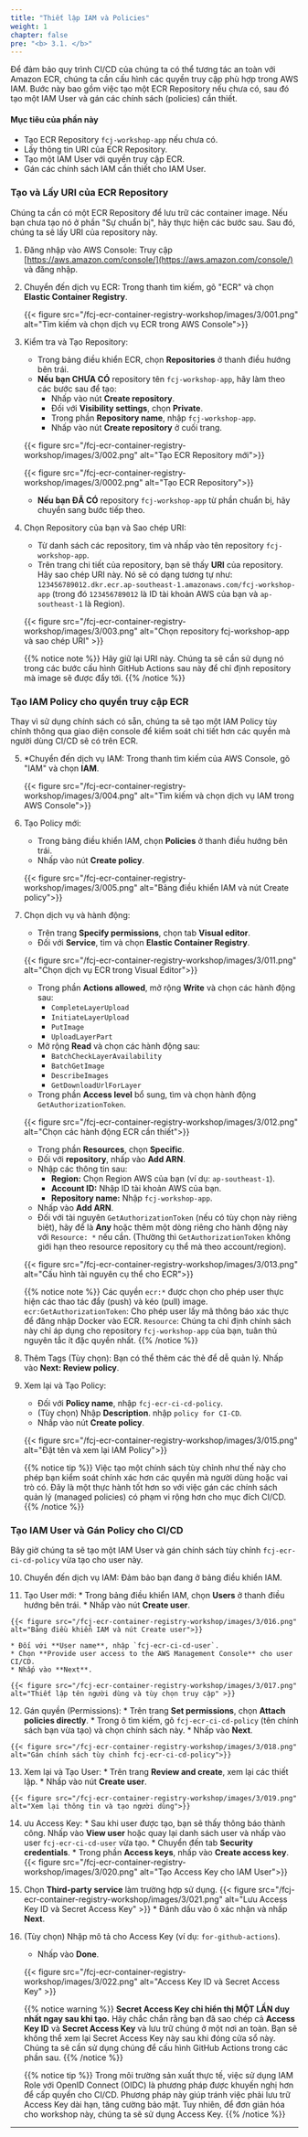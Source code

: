 ```yaml
---
title: "Thiết lập IAM và Policies"
weight: 1
chapter: false
pre: "<b> 3.1. </b>"
---
```


Để đảm bảo quy trình CI/CD của chúng ta có thể tương tác an toàn với Amazon ECR, chúng ta cần cấu hình các quyền truy cập phù hợp trong AWS IAM. Bước này bao gồm việc tạo một ECR Repository nếu chưa có, sau đó tạo một IAM User và gán các chính sách (policies) cần thiết.

#### Mục tiêu của phần này

* Tạo ECR Repository `fcj-workshop-app` nếu chưa có.
* Lấy thông tin URI của ECR Repository.
* Tạo một IAM User với quyền truy cập ECR.
* Gán các chính sách IAM cần thiết cho IAM User.

### Tạo và Lấy URI của ECR Repository

Chúng ta cần có một ECR Repository để lưu trữ các container image. Nếu bạn chưa tạo nó ở phần "Sự chuẩn bị", hãy thực hiện các bước sau. Sau đó, chúng ta sẽ lấy URI của repository này.


1.  Đăng nhập vào AWS Console: Truy cập [https://aws.amazon.com/console/](https://aws.amazon.com/console/) và đăng nhập.

2.  Chuyển đến dịch vụ ECR: Trong thanh tìm kiếm, gõ "ECR" và chọn **Elastic Container Registry**.

    {{< figure src="/fcj-ecr-container-registry-workshop/images/3/001.png" alt="Tìm kiếm và chọn dịch vụ ECR trong AWS Console">}}

3.  Kiểm tra và Tạo Repository:
    * Trong bảng điều khiển ECR, chọn **Repositories** ở thanh điều hướng bên trái.
    * **Nếu bạn CHƯA CÓ** repository tên `fcj-workshop-app`, hãy làm theo các bước sau để tạo:
        * Nhấp vào nút **Create repository**.
        * Đối với **Visibility settings**, chọn **Private**.
        * Trong phần **Repository name**, nhập `fcj-workshop-app`.
        * Nhấp vào nút **Create repository** ở cuối trang.

    {{< figure src="/fcj-ecr-container-registry-workshop/images/3/002.png" alt="Tạo ECR Repository mới">}}

    {{< figure src="/fcj-ecr-container-registry-workshop/images/3/0002.png" alt="Tạo ECR Repository">}}

    * **Nếu bạn ĐÃ CÓ** repository `fcj-workshop-app` từ phần chuẩn bị, hãy chuyển sang bước tiếp theo.

4.  Chọn Repository của bạn và Sao chép URI:
    * Từ danh sách các repository, tìm và nhấp vào tên repository `fcj-workshop-app`.
    * Trên trang chi tiết của repository, bạn sẽ thấy **URI** của repository. Hãy sao chép URI này. Nó sẽ có dạng tương tự như: `123456789012.dkr.ecr.ap-southeast-1.amazonaws.com/fcj-workshop-app` (trong đó `123456789012` là ID tài khoản AWS của bạn và `ap-southeast-1` là Region).

    {{< figure src="/fcj-ecr-container-registry-workshop/images/3/003.png" alt="Chọn repository fcj-workshop-app và sao chép URI" >}}

    {{% notice note %}}
  Hãy giữ lại URI này. Chúng ta sẽ cần sử dụng nó trong các bước cấu hình GitHub Actions sau này để chỉ định repository mà image sẽ được đẩy tới.
    {{% /notice %}}

### Tạo IAM Policy cho quyền truy cập ECR

Thay vì sử dụng chính sách có sẵn, chúng ta sẽ tạo một IAM Policy tùy chỉnh thông qua giao diện console để kiểm soát chi tiết hơn các quyền mà người dùng CI/CD sẽ có trên ECR.

5. *Chuyển đến dịch vụ IAM: Trong thanh tìm kiếm của AWS Console, gõ "IAM" và chọn **IAM**.

    {{< figure src="/fcj-ecr-container-registry-workshop/images/3/004.png" alt="Tìm kiếm và chọn dịch vụ IAM trong AWS Console">}}

2.  Tạo Policy mới:
    * Trong bảng điều khiển IAM, chọn **Policies** ở thanh điều hướng bên trái.
    * Nhấp vào nút **Create policy**.

    {{< figure src="/fcj-ecr-container-registry-workshop/images/3/005.png" alt="Bảng điều khiển IAM và nút Create policy">}}

3.  Chọn dịch vụ và hành động:
    * Trên trang **Specify permissions**, chọn tab **Visual editor**.
    * Đối với **Service**, tìm và chọn **Elastic Container Registry**.

    {{< figure src="/fcj-ecr-container-registry-workshop/images/3/011.png" alt="Chọn dịch vụ ECR trong Visual Editor">}}

    * Trong phần **Actions allowed**, mở rộng **Write** và chọn các hành động sau:
        * `CompleteLayerUpload`
        * `InitiateLayerUpload`
        * `PutImage`
        * `UploadLayerPart`
    * Mở rộng **Read** và chọn các hành động sau:
        * `BatchCheckLayerAvailability`
        * `BatchGetImage`
        * `DescribeImages`
        * `GetDownloadUrlForLayer`
    * Trong phần **Access level** bổ sung, tìm và chọn hành động `GetAuthorizationToken`.

    {{< figure src="/fcj-ecr-container-registry-workshop/images/3/012.png" alt="Chọn các hành động ECR cần thiết">}}

    * Trong phần **Resources**, chọn **Specific**.
    * Đối với **repository**, nhấp vào **Add ARN**.
    * Nhập các thông tin sau:
        * **Region:** Chọn Region AWS của bạn (ví dụ: `ap-southeast-1`).
        * **Account ID:** Nhập ID tài khoản AWS của bạn.
        * **Repository name:** Nhập `fcj-workshop-app`.
    * Nhấp vào **Add ARN**.
    * Đối với tài nguyên `GetAuthorizationToken` (nếu có tùy chọn này riêng biệt), hãy để là **Any** hoặc thêm một dòng riêng cho hành động này với `Resource: *` nếu cần. (Thường thì `GetAuthorizationToken` không giới hạn theo resource repository cụ thể mà theo account/region).

    {{< figure src="/fcj-ecr-container-registry-workshop/images/3/013.png" alt="Cấu hình tài nguyên cụ thể cho ECR">}}

    {{% notice note %}}
  Các quyền `ecr:*` được chọn cho phép user thực hiện các thao tác đẩy (push) và kéo (pull) image.
  `ecr:GetAuthorizationToken`: Cho phép user lấy mã thông báo xác thực để đăng nhập Docker vào ECR.
  `Resource`: Chúng ta chỉ định chính sách này chỉ áp dụng cho repository `fcj-workshop-app` của bạn, tuân thủ nguyên tắc ít đặc quyền nhất.
    {{% /notice %}}

1.  Thêm Tags (Tùy chọn): Bạn có thể thêm các thẻ để dễ quản lý. Nhấp vào **Next: Review policy**.

2.  Xem lại và Tạo Policy:
    * Đối với **Policy name**, nhập `fcj-ecr-ci-cd-policy`.
    * (Tùy chọn) Nhập **Description**. nhập `policy for CI-CD`.
    * Nhấp vào nút **Create policy**.

    {{< figure src="/fcj-ecr-container-registry-workshop/images/3/015.png" alt="Đặt tên và xem lại IAM Policy">}}

    {{% notice tip %}}
Việc tạo một chính sách tùy chỉnh như thế này cho phép bạn kiểm soát chính xác hơn các quyền mà người dùng hoặc vai trò có. Đây là một thực hành tốt hơn so với việc gán các chính sách quản lý (managed policies) có phạm vi rộng hơn cho mục đích CI/CD.
    {{% /notice %}}

### Tạo IAM User và Gán Policy cho CI/CD

Bây giờ chúng ta sẽ tạo một IAM User và gán chính sách tùy chỉnh `fcj-ecr-ci-cd-policy` vừa tạo cho user này.

10.  Chuyển đến dịch vụ IAM: Đảm bảo bạn đang ở bảng điều khiển IAM.

11.  Tạo User mới:
    * Trong bảng điều khiển IAM, chọn **Users** ở thanh điều hướng bên trái.
    * Nhấp vào nút **Create user**.

    {{< figure src="/fcj-ecr-container-registry-workshop/images/3/016.png" alt="Bảng điều khiển IAM và nút Create user">}}

    * Đối với **User name**, nhập `fcj-ecr-ci-cd-user`.
    * Chọn **Provide user access to the AWS Management Console** cho user CI/CD.
    * Nhấp vào **Next**.

    {{< figure src="/fcj-ecr-container-registry-workshop/images/3/017.png" alt="Thiết lập tên người dùng và tùy chọn truy cập" >}}

12.  Gán quyền (Permissions):
    * Trên trang **Set permissions**, chọn **Attach policies directly**.
    * Trong ô tìm kiếm, gõ `fcj-ecr-ci-cd-policy` (tên chính sách bạn vừa tạo) và chọn chính sách này.
    * Nhấp vào **Next**.

    {{< figure src="/fcj-ecr-container-registry-workshop/images/3/018.png" alt="Gán chính sách tùy chỉnh fcj-ecr-ci-cd-policy">}}

13.  Xem lại và Tạo User:
    * Trên trang **Review and create**, xem lại các thiết lập.
    * Nhấp vào nút **Create user**.

    {{< figure src="/fcj-ecr-container-registry-workshop/images/3/019.png" alt="Xem lại thông tin và tạo người dùng">}}

14.  ưu Access Key:
    * Sau khi user được tạo, bạn sẽ thấy thông báo thành công. Nhấp vào **View user** hoặc quay lại danh sách user và nhấp vào user `fcj-ecr-ci-cd-user` vừa tạo.
    * Chuyển đến tab **Security credentials**.
    * Trong phần **Access keys**, nhấp vào **Create access key**.
    {{< figure src="/fcj-ecr-container-registry-workshop/images/3/020.png" alt="Tạo Access Key cho IAM User">}}
15.  Chọn **Third-party service** làm trường hợp sử dụng.
    {{< figure src="/fcj-ecr-container-registry-workshop/images/3/021.png" alt="Lưu Access Key ID và Secret Access Key" >}}
    * Đánh dấu vào ô xác nhận và nhấp **Next**.
16. (Tùy chọn) Nhập mô tả cho Access Key (ví dụ: `for-github-actions`).
    * Nhấp vào **Done**.

    {{< figure src="/fcj-ecr-container-registry-workshop/images/3/022.png" alt="Access Key ID và Secret Access Key" >}}

    {{% notice warning %}}
 **Secret Access Key chỉ hiển thị MỘT LẦN duy nhất ngay sau khi tạo.** Hãy chắc chắn rằng bạn đã sao chép cả **Access Key ID** và **Secret Access Key** và lưu trữ chúng ở một nơi an toàn. Bạn sẽ không thể xem lại Secret Access Key này sau khi đóng cửa sổ này. Chúng ta sẽ cần sử dụng chúng để cấu hình GitHub Actions trong các phần sau.
    {{% /notice %}}

    {{% notice tip %}}
 Trong môi trường sản xuất thực tế, việc sử dụng IAM Role với OpenID Connect (OIDC) là phương pháp được khuyến nghị hơn để cấp quyền cho CI/CD. Phương pháp này giúp tránh việc phải lưu trữ Access Key dài hạn, tăng cường bảo mật. Tuy nhiên, để đơn giản hóa cho workshop này, chúng ta sẽ sử dụng Access Key.
    {{% /notice %}}

---